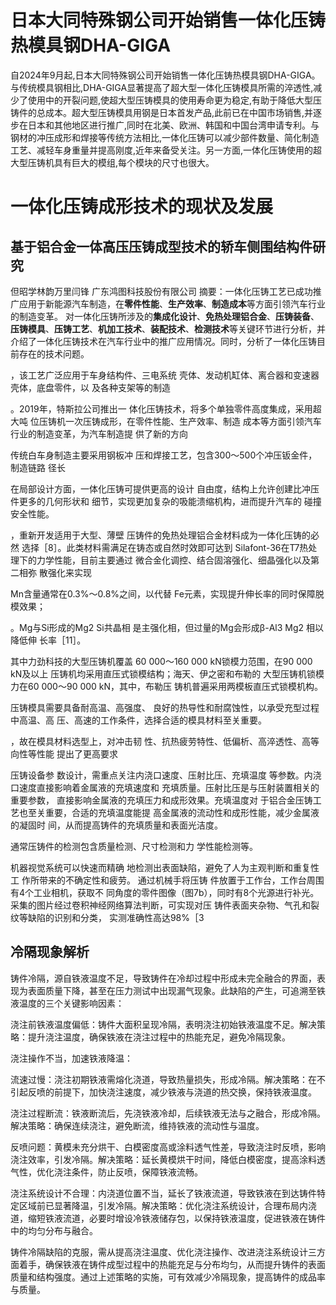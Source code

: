 
# 日本大同特殊钢公司开始销售一体化压铸热模具钢DHA-GIGA

自2024年9月起,日本大同特殊钢公司开始销售一体化压铸热模具钢DHA-GIGA。与传统模具钢相比,DHA-GIGA显著提高了超大型一体化压铸模具所需的淬透性,减少了使用中的开裂问题,使超大型压铸模具的使用寿命更为稳定,有助于降低大型压铸件的总成本。超大型压铸模具用钢是日本首发产品,此前已在中国市场销售,并逐步在日本和其他地区进行推广,同时在北美、欧洲、韩国和中国台湾申请专利。与钢材的冲压成形和焊接等传统方法相比,一体化压铸可以减少部件数量、简化制造工艺、减轻车身重量并提高刚度,近年来备受关注。另一方面,一体化压铸使用的超大型压铸机具有巨大的模组,每个模块的尺寸也很大。

# 一体化压铸成形技术的现状及发展

## 基于铝合金一体高压压铸成型技术的轿车侧围结构件研究

但昭学林韵万里闫锋
广东鸿图科技股份有限公司
摘要：一体化压铸工艺已成功推广应用于新能源汽车制造，在**零件性能**、**生产效率**、**制造成本**等方面引领汽车行业的制造变革。
对一体化压铸所涉及的**集成化设计**、**免热处理铝合金**、**压铸装备**、**压铸模具**、**压铸工艺**、**机加工技术**、**装配技术**、**检测技术**等关键环节进行分析，并介绍了一体化压铸技术在汽车行业中的推广应用情况。同时，分析了一体化压铸目前存在的技术问题。

，该工艺广泛应用于车身结构件、三电系统
壳体、发动机缸体、离合器和变速器壳体，底盘零件，以
及各种支架等的制造

。2019年，特斯拉公司推出一
体化压铸技术，将多个单独零件高度集成，采用超大吨
位压铸机一次压铸成形，在零件性能、生产效率、制造
成本等方面引领汽车行业的制造变革，为汽车制造提
供了新的方向

传统白车身制造主要采用钢板冲
压和焊接工艺，包含300～500个冲压钣金件，制造链路
径长

在局部设计方面，一体化压铸可提供更高的设计
自由度，结构上允许创建比冲压件更多的几何形状和
细节，实现更加复杂的吸能溃缩机构，进而提升汽车的
碰撞安全性能。

，重新开发适用于大型、薄壁
压铸件的免热处理铝合金材料成为一体化压铸的必然
选择［8］。此类材料需满足在铸态或自然时效即可达到
Silafont-36在T7热处理下的力学性能，目前主要通过
微合金化调控、结合固溶强化、细晶强化以及第二相弥
散强化来实现

Mn含量通常在0.3%～0.8%之间，以代替
Fe元素，实现提升伸长率的同时保障脱模效果；

。Mg与Si形成的Mg2
 Si共晶相
是主强化相，但过量的Mg会形成β-Al3
 Mg2
相以降低伸
长率［11］。

其中力劲科技的大型压铸机覆盖
60 000～160 000 kN锁模力范围，在90 000 kN及以上
压铸机均采用直压式锁模结构；海天、伊之密和布勒的
大型压铸机锁模力在60 000～90 000 kN，其中，布勒压
铸机普遍采用两模板直压式锁模机构。

压铸模具需要具备耐高温、高强度、
良好的热导性和耐腐蚀性，以承受充型过程中高温、高
压、高速的工作条件，选择合适的模具材料至关重要。

，故在模具材料选型上，对冲击韧
性、抗热疲劳特性、低偏析、高淬透性、高等向性等性能
提出了更高要求

压铸设备参
数设计，需重点关注内浇口速度、压射比压、充填温度
等参数。内浇口速度直接影响着金属液的充填速度和
充填质量。压射比压是与压射装置相关的重要参数，
直接影响金属液的充填压力和成形效果。充填温度对
于铝合金压铸工艺也至关重要，合适的充填温度能提
高金属液的流动性和成形性能，减少金属液的凝固时
间，从而提高铸件的充填质量和表面光洁度。

通常压铸件的检测包含质量检测、尺寸检测和力
学性能检测等。

机器视觉系统可以快速而精确
地检测出表面缺陷，避免了人为主观判断和重复性工
作所带来的不确定性和疲劳。
通过机械手将压铸
件放置于工作台，工作台周围有4个工业相机，获取不
同角度的零件图像（图7b），同时有8个光源进行补光。
采集的图片经过卷积神经网络算法判断，可实现对压
铸件表面夹杂物、气孔和裂纹等缺陷的识别和分类，
实测准确性高达98%［3

## 冷隔现象解析

铸件冷隔，源自铁液温度不足，导致铸件在冷却过程中形成未完全融合的界面，表现为表面质量下降，甚至在压力测试中出现漏气现象。此缺陷的产生，可追溯至铁液温度的三个关键影响因素：

浇注前铁液温度偏低：铸件大面积呈现冷隔，表明浇注初始铁液温度不足。解决策略：提升浇注温度，确保铁液在浇注过程中的热能充足，避免冷隔现象。

浇注操作不当，加速铁液降温：

流速过慢：浇注初期铁液需熔化浇道，导致热量损失，形成冷隔。解决策略：在不引起反喷的前提下，加快浇注速度，减少铁液与浇道的热交换，保持铁液温度。

浇注过程断流：铁液断流后，先浇铁液冷却，后续铁液无法与之融合，形成冷隔。解决策略：确保连续浇注，避免断流，维持铁液的流动性与温度。

反喷问题：黄模未充分烘干、白模密度高或涂料透气性差，导致浇注时反喷，影响浇注效率，引发冷隔。解决策略：延长黄模烘干时间，降低白模密度，提高涂料透气性，优化浇注条件，防止反喷，保障铁液流畅。

浇注系统设计不合理：内浇道位置不当，延长了铁液流道，导致铁液在到达铸件特定区域前已显著降温，引发冷隔。解决策略：优化浇注系统设计，合理布局内浇道，缩短铁液流道，必要时增设冷铁液储存包，以保持铁液温度，促进铁液在铸件中的均匀分布与融合。

铸件冷隔缺陷的克服，需从提高浇注温度、优化浇注操作、改进浇注系统设计三方面着手，确保铁液在铸件成型过程中的热能充足与分布均匀，从而提升铸件的表面质量和结构强度。通过上述策略的实施，可有效减少冷隔现象，提高铸件的成品率与质量。
